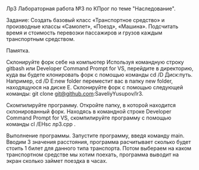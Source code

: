 Лр3 Лабораторная работа №3 по КПрог по теме "Наследование".

Задание: Создать базовый класс «Транспортное средство» и производные классы «Самолет», «Поезд», «Машина». Подсчитать время и стоимость перевозки пассажиров и грузов каждым транспортным средством.

Памятка.

Склонируйте форк себе на компьютер Используя командную строку gitbash или Developer Command Prompt for VS, перейдите в директорию, куда вы будете клонировать форк с помощью команды cd /D Диск:путь. Например, cd /D E:new folder переместит вас в папку new folder, находящуюся на диске E. Склонируйте форк с помощью следующей команды: git clone git@github.com:SaveliyYusupov/lr3.

Скомпилируйте программу. Откройте папку, в которой находится склонированный форк. Находясь в командной строке Developer Command Prompt for VS, скомпилируйте программу с помощью команды cl /EHsc лр3.cpp .

Выполнение программы. Запустите программу, введя команду main. 
Вводим 3 значения расстояния, программа расчитывает сколько будет стоить 1 билет для данного типа транспорта. Потом выбераем на каком транспортном средстве мы хотим поехать, программа выводит на экран сколько займет поездка в часах.
